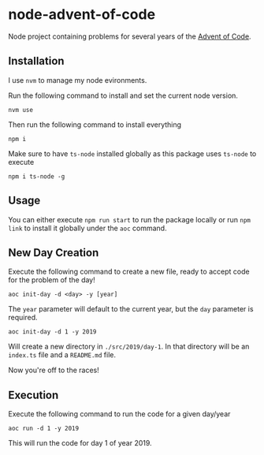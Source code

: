 # node-advent-of-code

Node project containing problems for several years of the [Advent of Code](https://adventofcode.com/).

## Installation

I use `nvm` to manage my node evironments.

Run the following command to install and set the current node version.

```
nvm use
```

Then run the following command to install everything

```
npm i
```

Make sure to have `ts-node` installed globally as this package uses `ts-node` to execute

```
npm i ts-node -g
```

## Usage

You can either execute `npm run start` to run the package locally or run `npm link` to install it globally under the `aoc` command.

## New Day Creation

Execute the following command to create a new file, ready to accept code for the problem of the day!

```
aoc init-day -d <day> -y [year]
```

The `year` parameter will default to the current year, but the `day` parameter is required.

```
aoc init-day -d 1 -y 2019
```

Will create a new directory in `./src/2019/day-1`.  In that directory will be an `index.ts` file and a `README.md` file.

Now you're off to the races!

## Execution

Execute the following command to run the code for a given day/year

```
aoc run -d 1 -y 2019
```

This will run the code for day 1 of year 2019.